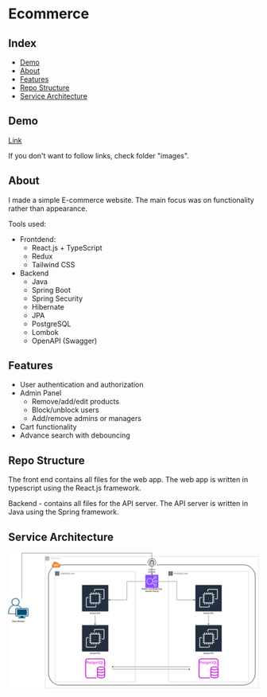 # Ecommerce
    
## Index
   - [Demo](#Demo "Goto Demo")
   - [About](#About "Goto About")
   - [Features](#Features "Goto Features")
   - [Repo Structure](#Repo-Structure "Goto Repo Structure")
   - [Service Architecture](#Service-Architecture "Goto Service Architecture")

## Demo

[Link](https://ecommerce.zykov.xyz/)

If you don't want to follow links, check folder "images".

## About

I made a simple E-commerce website. The main focus was on functionality rather than appearance.

Tools used:
 - Frontdend:
    - React.js + TypeScript
    - Redux
    - Tailwind CSS
 - Backend
    - Java 
    - Spring Boot
    - Spring Security
    - Hibernate 
    - JPA
    - PostgreSQL 
    - Lombok
    - OpenAPI (Swagger)

## Features

 - User authentication and authorization
 - Admin Panel
    - Remove/add/edit products
    - Block/unblock users
    - Add/remove admins or managers
 - Cart functionality
 - Advance search with debouncing

## Repo Structure

The front end contains all files for the web app. The web app is written in typescript using the React.js framework.

Backend - contains all files for the API server. The API server is written in Java using the Spring framework.

## Service Architecture

![Service](https://raw.githubusercontent.com/DZykov/E-commerce/main/images/diagram.png)

